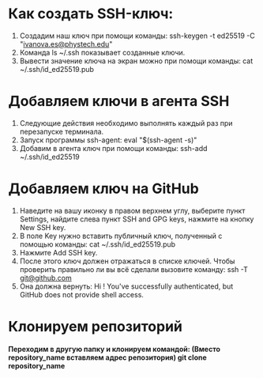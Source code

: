 # Как создать SSH-ключ: #

1. Создадим наш ключ при помощи команды: ssh-keygen -t ed25519 -C "ivanova.es@phystech.edu"
2. Команда ls ~/.ssh показывает созданные ключи.
3. Вывести значение ключа на экран можно при помощи команды: cat ~/.ssh/id_ed25519.pub

# Добавляем ключи в агента SSH #

1. Следующие действия необходимо выполнять каждый раз при перезапуске терминала.
2. Запуск программы ssh-agent: eval "$(ssh-agent -s)"
3. Добавим в агента ключ при помощи команды: ssh-add ~/.ssh/id_ed25519

# Добавляем ключ на GitHub #

1. Наведите на вашу иконку в правом верхнем углу, выберите пункт Settings, найдите слева пункт SSH and GPG keys, нажмите на кнопку New SSH key.
2. В поле Key нужно вставить публичный ключ, полученный с помощью команды: cat ~/.ssh/id_ed25519.pub
3. Нажмите Add SSH key.
4. После этого ключ должен отражаться в списке ключей. Чтобы проверить правильно ли вы всё сделали вызовите команду: ssh -T git@github.com
5. Она должна вернуть: Hi ! You've successfully authenticated, but GitHub does not provide shell access.

# Клонируем репозиторий #

#### Переходим в другую папку и клонируем командой: (Вместо repository_name вставляем адрес репозитория) git clone repository_name ####
